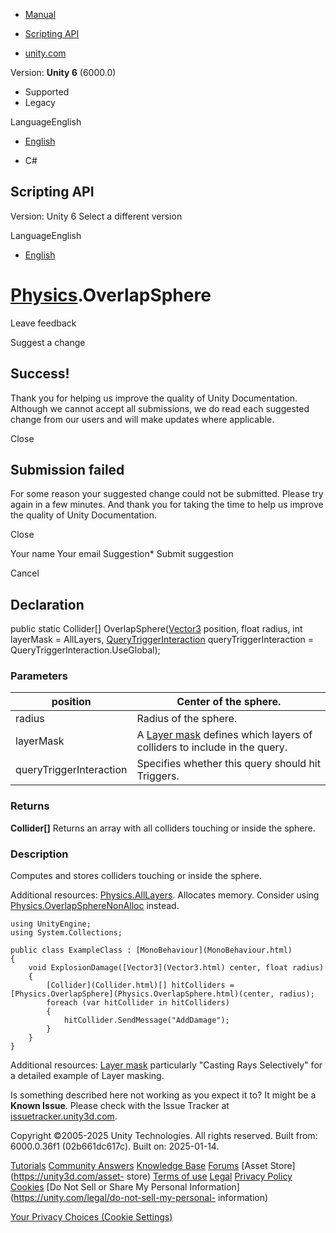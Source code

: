 [ ]()

  * [Manual](../Manual/index.html)
  * [Scripting API](../ScriptReference/index.html)

  * [unity.com](https://unity.com/)

Version: **Unity 6** (6000.0)

  * Supported
  * Legacy

LanguageEnglish

  * [English]()

  * C#

[ ](https://docs.unity3d.com)

## Scripting API

Version: Unity 6 Select a different version

LanguageEnglish

  * [English]()

#  [Physics](Physics.html).OverlapSphere

Leave feedback

Suggest a change

## Success!

Thank you for helping us improve the quality of Unity Documentation. Although
we cannot accept all submissions, we do read each suggested change from our
users and will make updates where applicable.

Close

## Submission failed

For some reason your suggested change could not be submitted. Please <a>try
again</a> in a few minutes. And thank you for taking the time to help us
improve the quality of Unity Documentation.

Close

Your name Your email Suggestion* Submit suggestion

Cancel

[ ]()

## Declaration

public static Collider[] OverlapSphere([Vector3](Vector3.html) position, float
radius, int layerMask = AllLayers,
[QueryTriggerInteraction](QueryTriggerInteraction.html)
queryTriggerInteraction = QueryTriggerInteraction.UseGlobal);

### Parameters

position | Center of the sphere.  
---|---  
radius | Radius of the sphere.  
layerMask | A [Layer mask](../Manual/Layers.html) defines which layers of colliders to include in the query.  
queryTriggerInteraction | Specifies whether this query should hit Triggers.  
  
### Returns

**Collider[]** Returns an array with all colliders touching or inside the
sphere.

### Description

Computes and stores colliders touching or inside the sphere.

Additional resources: [Physics.AllLayers](Physics.AllLayers.html). Allocates
memory. Consider using
[Physics.OverlapSphereNonAlloc](Physics.OverlapSphereNonAlloc.html) instead.

    
    
    using UnityEngine;
    using System.Collections;  
      
    public class ExampleClass : [MonoBehaviour](MonoBehaviour.html)
    {
        void ExplosionDamage([Vector3](Vector3.html) center, float radius)
        {
            [Collider](Collider.html)[] hitColliders = [Physics.OverlapSphere](Physics.OverlapSphere.html)(center, radius);
            foreach (var hitCollider in hitColliders)
            {
                hitCollider.SendMessage("AddDamage");
            }
        }
    }
    

Additional resources: [Layer mask](../Manual/Layers.html) particularly
"Casting Rays Selectively" for a detailed example of Layer masking.

Is something described here not working as you expect it to? It might be a
**Known Issue**. Please check with the Issue Tracker at
[issuetracker.unity3d.com](https://issuetracker.unity3d.com).

Copyright ©2005-2025 Unity Technologies. All rights reserved. Built from:
6000.0.36f1 (02b661dc617c). Built on: 2025-01-14.

[Tutorials](https://unity3d.com/learn) [Community
Answers](https://answers.unity3d.com) [Knowledge
Base](https://support.unity3d.com/hc/en-us)
[Forums](https://forum.unity3d.com) [Asset Store](https://unity3d.com/asset-
store) [Terms of use](https://docs.unity3d.com/Manual/TermsOfUse.html)
[Legal](https://unity.com/legal) [Privacy
Policy](https://unity.com/legal/privacy-policy)
[Cookies](https://unity.com/legal/cookie-policy) [Do Not Sell or Share My
Personal Information](https://unity.com/legal/do-not-sell-my-personal-
information)

[Your Privacy Choices (Cookie Settings)](javascript:void\(0\);)


